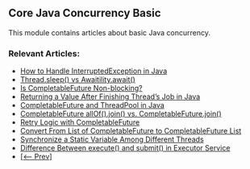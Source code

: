 ## Core Java Concurrency Basic

This module contains articles about basic Java concurrency.

### Relevant Articles: 

- [How to Handle InterruptedException in Java](https://www.baeldung.com/java-interrupted-exception)
- [Thread.sleep() vs Awaitility.await()](https://www.baeldung.com/java-thread-sleep-vs-awaitility-await)
- [Is CompletableFuture Non-blocking?](https://www.baeldung.com/java-completablefuture-non-blocking)
- [Returning a Value After Finishing Thread’s Job in Java](https://www.baeldung.com/java-return-value-after-thread-finish)
- [CompletableFuture and ThreadPool in Java](https://www.baeldung.com/java-completablefuture-threadpool)
- [CompletableFuture allOf().join() vs. CompletableFuture.join()](https://www.baeldung.com/java-completablefuture-allof-join)
- [Retry Logic with CompletableFuture](https://www.baeldung.com/java-completablefuture-retry-logic)
- [Convert From List of CompletableFuture to CompletableFuture List](https://www.baeldung.com/java-completablefuture-list-convert)
- [Synchronize a Static Variable Among Different Threads](https://www.baeldung.com/java-synchronize-static-variable-different-threads)
- [Difference Between execute() and submit() in Executor Service](https://www.baeldung.com/java-execute-vs-submit-executor-service)
- [[<-- Prev]](../core-java-concurrency-basic-2)
